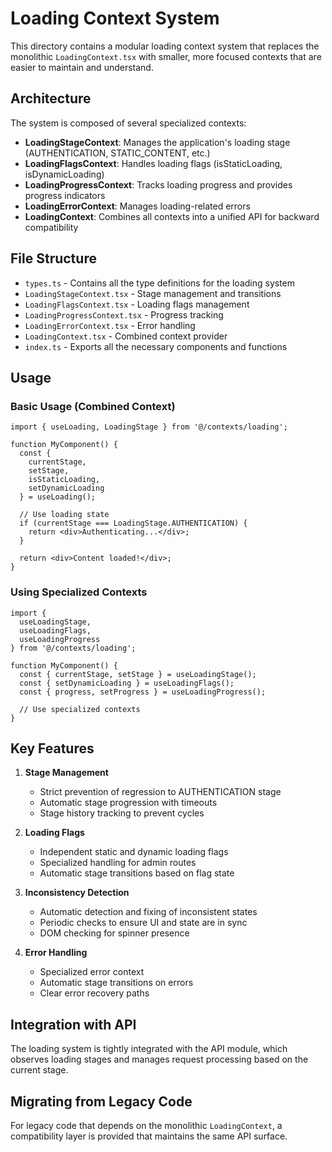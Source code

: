 # Loading Context System

This directory contains a modular loading context system that replaces the monolithic `LoadingContext.tsx` with smaller, more focused contexts that are easier to maintain and understand.

## Architecture

The system is composed of several specialized contexts:

- **LoadingStageContext**: Manages the application's loading stage (AUTHENTICATION, STATIC_CONTENT, etc.)
- **LoadingFlagsContext**: Handles loading flags (isStaticLoading, isDynamicLoading)
- **LoadingProgressContext**: Tracks loading progress and provides progress indicators
- **LoadingErrorContext**: Manages loading-related errors
- **LoadingContext**: Combines all contexts into a unified API for backward compatibility

## File Structure

- `types.ts` - Contains all the type definitions for the loading system
- `LoadingStageContext.tsx` - Stage management and transitions
- `LoadingFlagsContext.tsx` - Loading flags management
- `LoadingProgressContext.tsx` - Progress tracking
- `LoadingErrorContext.tsx` - Error handling
- `LoadingContext.tsx` - Combined context provider
- `index.ts` - Exports all the necessary components and functions

## Usage

### Basic Usage (Combined Context)

```tsx
import { useLoading, LoadingStage } from '@/contexts/loading';

function MyComponent() {
  const { 
    currentStage, 
    setStage,
    isStaticLoading,
    setDynamicLoading
  } = useLoading();
  
  // Use loading state
  if (currentStage === LoadingStage.AUTHENTICATION) {
    return <div>Authenticating...</div>;
  }
  
  return <div>Content loaded!</div>;
}
```

### Using Specialized Contexts

```tsx
import { 
  useLoadingStage, 
  useLoadingFlags, 
  useLoadingProgress 
} from '@/contexts/loading';

function MyComponent() {
  const { currentStage, setStage } = useLoadingStage();
  const { setDynamicLoading } = useLoadingFlags();
  const { progress, setProgress } = useLoadingProgress();
  
  // Use specialized contexts
}
```

## Key Features

1. **Stage Management**
   - Strict prevention of regression to AUTHENTICATION stage
   - Automatic stage progression with timeouts
   - Stage history tracking to prevent cycles

2. **Loading Flags**
   - Independent static and dynamic loading flags
   - Specialized handling for admin routes
   - Automatic stage transitions based on flag state

3. **Inconsistency Detection**
   - Automatic detection and fixing of inconsistent states
   - Periodic checks to ensure UI and state are in sync
   - DOM checking for spinner presence

4. **Error Handling**
   - Specialized error context
   - Automatic stage transitions on errors
   - Clear error recovery paths

## Integration with API

The loading system is tightly integrated with the API module, which observes loading stages and manages request processing based on the current stage.

## Migrating from Legacy Code

For legacy code that depends on the monolithic `LoadingContext`, a compatibility layer is provided that maintains the same API surface. 